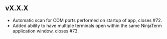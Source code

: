 vX.X.X
------

- Automatic scan for COM ports performed on startup of app, closes #72.
- Added ability to have multiple terminals open within the same NinjaTerm application window, closes #73.